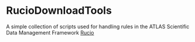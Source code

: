 # RucioDownloadTools
A simple collection of scripts used for handling rules in the ATLAS Scientific Data Management Framework [Rucio](https://rucio.cern.ch/)
